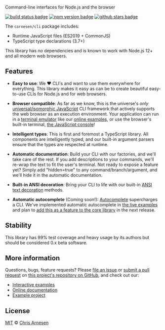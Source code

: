 Command-line interfaces for Node.js and the browser

[![build status badge](https://github.com/carnesen/cli/workflows/test/badge.svg)](https://github.com/carnesen/cli/actions?query=workflow%3Atest+branch%3Amaster) [![npm version badge](https://badge.fury.io/js/%40carnesen%2Fcli.svg)](https://www.npmjs.com/package/@carnesen/cli) [![github stars badge](https://img.shields.io/github/stars/carnesen/cli)](https://github.com/carnesen/cli)

The `carnesen/cli` package includes:
- Runtime JavaScript files (ES2019 + CommonJS)
- TypeScript type declarations (3.7+)

This library has _no_ dependencies and is known to work with Node.js 12+ and all modern web browsers.

## Features
- **Easy to use**: We ❤️ CLI's and want to use them everywhere for everything. This library makes it easy as can be to create beautiful easy-to-use CLIs for Node.js and for web browsers.

- **Browser compatible**: As far as we know, this is the universe's _only_ [universal/isomorphic JavaScript](https://en.wikipedia.org/wiki/Isomorphic_JavaScript) CLI framework that actively supports the web browser as an execution environment. Your application can run in a [terminal emulator](https://xtermjs.org/) like our [online examples](https://cli.carnesen.com/), or use the browser's built-in terminal, [the JavaScript console](https://developers.google.com/web/tools/chrome-devtools/console)!

- **Intelligent types**: This is first and foremost a TypeScript library. All components are intelligently typed, and our built-in argument parsers ensure that the types are respected at runtime.

- **Automatic documentation**: Build your CLI with our factories, and we'll take care of the rest. If you add descriptions to your commands, we'll re-wrap the text to fit the user's terminal. Not ready to expose a feature yet? Simply add "hidden=true" to any command/branch/argument, and we'll hide it in the automatic documentation.

- **Built-in ANSI decoration**: Bring your CLI to life with our built-in [ANSI text decoration](https://en.wikipedia.org/wiki/ANSI_escape_code#Colors) methods.

- **Automatic autocomplete** (Coming soon!): [Autocomplete](https://en.wikipedia.org/wiki/Autocomplete) supercharges a CLI. We've implemented automatic autocomplete in [the live examples](https://cli.carnesen.com) and plan to [add this as a feature to the core library](https://github.com/carnesen/cli/issues/32) in the next release.

## Stability
This library has 99% test coverage and heavy usage by its authors but should be considered 0.x beta software.

## More information
Questions, bugs, feature requests? Please [file an issue](https://github.com/carnesen/cli/issues/new) or [submit a pull request](https://github.com/carnesen/cli/compare) on [this project's repository on GitHub](https://github.com/carnesen/cli#readme), and check out our:
- [Interactive examples](https://cli.carnesen.com/)
- [Online documentation](https://cli.carnesen.com/docs)
- [Example project](https://github.com/carnesen/cli/tree/master/examples)

## License
[MIT](https://en.wikipedia.org/wiki/MIT_License) © [Chris Arnesen](https://www.carnesen.com)
